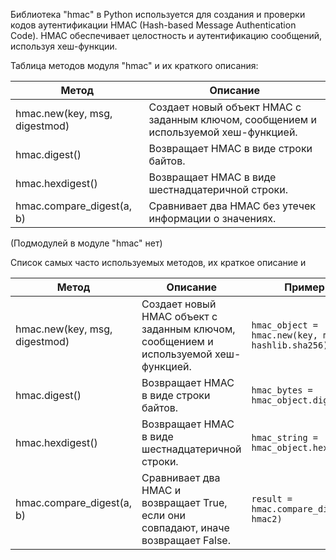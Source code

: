 <p>Библиотека "hmac" в Python используется для создания и проверки кодов аутентификации HMAC (Hash-based Message Authentication Code).
HMAC обеспечивает целостность и аутентификацию сообщений, используя хеш-функции.</p>
<p>Таблица методов модуля "hmac" и их краткого описания:</p>
<table>
<thead>
<tr>
<th>Метод</th>
<th>Описание</th>
</tr>
</thead>
<tbody>
<tr>
<td>hmac.new(key, msg, digestmod)</td>
<td>Создает новый объект HMAC с заданным ключом, сообщением и используемой хеш-функцией.</td>
</tr>
<tr>
<td>hmac.digest()</td>
<td>Возвращает HMAC в виде строки байтов.</td>
</tr>
<tr>
<td>hmac.hexdigest()</td>
<td>Возвращает HMAC в виде шестнадцатеричной строки.</td>
</tr>
<tr>
<td>hmac.compare_digest(a, b)</td>
<td>Сравнивает два HMAC без утечек информации о значениях.</td>
</tr>
</tbody>
</table>
<p>(Подмодулей в модуле "hmac" нет)</p>
<p>Список самых часто используемых методов, их краткое описание и</p>
<table>
<thead>
<tr>
<th>Метод</th>
<th>Описание</th>
<th>Пример кода</th>
</tr>
</thead>
<tbody>
<tr>
<td>hmac.new(key, msg, digestmod)</td>
<td>Создает новый HMAC объект с заданным ключом, сообщением и используемой хеш-функцией.</td>
<td><code>hmac_object = hmac.new(key, msg, hashlib.sha256)</code></td>
</tr>
<tr>
<td>hmac.digest()</td>
<td>Возвращает HMAC в виде строки байтов.</td>
<td><code>hmac_bytes = hmac_object.digest()</code></td>
</tr>
<tr>
<td>hmac.hexdigest()</td>
<td>Возвращает HMAC в виде шестнадцатеричной строки.</td>
<td><code>hmac_string = hmac_object.hexdigest()</code></td>
</tr>
<tr>
<td>hmac.compare_digest(a, b)</td>
<td>Сравнивает два HMAC и возвращает True, если они совпадают, иначе возвращает False.</td>
<td><code>result = hmac.compare_digest(hmac1, hmac2)</code></td>
</tr>
</tbody>
</table>